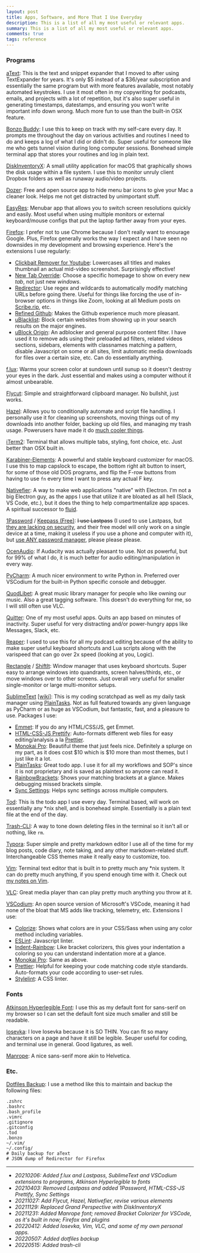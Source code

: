 ```yaml
---
layout: post
title: Apps, Software, and More That I Use Everyday
description: This is a list of all my most useful or relevant apps.
summary: This is a list of all my most useful or relevant apps.
comments: true
tags: reference
---
```


### Programs

[aText](https://trankynam.com/atext/): This is the text and snippet expander that I moved to after using TextExpander for years. It's only $5 instead of a $36/year subscription and essentially the same program but with more features available, most notably automated keystrokes. I use it most often in my copywriting for podcasts, emails, and projects with a lot of repetition, but it's also super useful in generating timestamps, datestamps, and ensuring you won't write important info down wrong. Much more fun to use than the built-in OSX feature.

[Bonzo Buddy](https://codeberg.org/milofultz/bonzo-buddy): I use this to keep on track with my self-care every day. It prompts me throughout the day on various activities and routines I need to do and keeps a log of what I did or didn't do. Super useful for someone like me who gets tunnel vision during long computer sessions. Bonehead simple terminal app that stores your routines and log in plain text.

[DiskInventoryX](http://derlien.com/): A small utility application for macOS that graphically shows the disk usage within a file system. I use this to monitor unruly client Dropbox folders as well as runaway audio/video projects.

[Dozer](https://github.com/Mortennn/Dozer): Free and open source app to hide menu bar icons to give your Mac a cleaner look. Helps me not get distracted by unimportant stuff.

[EasyRes](http://easyresapp.com/): Menubar app that allows you to switch screen resolutions quickly and easily. Most useful when using multiple monitors or external keyboard/mouse configs that put the laptop farther away from your eyes.

[Firefox](https://www.mozilla.org/en-US/firefox/new/): I prefer not to use Chrome because I don't really want to enourage Google. Plus, Firefox generally works the way I expect and I have seen no downsides in my development and browsing experience. Here's the extensions I use regularly:

- [Clickbait Remover for Youtube](https://github.com/pietervanheijningen/clickbait-remover-for-youtube): Lowercases all titles and makes thumbnail an actual mid-video screenshot. Surprisingly effective!
- [New Tab Override](https://addons.mozilla.org/en-US/firefox/addon/new-tab-override/): Choose a specific homepage to show on every new *tab*, not just new *windows*.
- [Redirector](https://addons.mozilla.org/en-US/firefox/addon/redirector/): Use regex and wildcards to automatically modify matching URLs before going there. Useful for things like forcing the use of in-browser options in things like Zoom, looking at all Medium posts on [Scribe.rip](http://scribe.rip), etc.
- [Refined Github](https://github.com/refined-github/refined-github): Makes the Github experience much more pleasant.
- [uBlacklist](https://github.com/iorate/uBlacklist): Block certain websites from showing up in your search results on the major engines.
- [uBlock Origin](https://ublockorigin.com/): An adblocker and general purpose content filter. I have used it to remove ads using their preloaded ad filters, related videos sections, sidebars, elements with classnames matching a pattern, disable Javascript on some or all sites, limit automatic media downloads for files over a certain size, etc. Can do essentially anything.

[f.lux](https://justgetflux.com/): Warms your screen color at sundown until sunup so it doesn't destroy your eyes in the dark. Just essential and makes using a computer without it almost unbearable.

[Flycut](https://github.com/TermiT/Flycut): Simple and straightforward clipboard manager. No bullshit, just works.

[Hazel](https://www.noodlesoft.com/): Allows you to conditionally automate and script file handling. I personally use it for cleaning up screenshots, moving things out of my downloads into another folder, backing up old files, and managing my trash usage. Powerusers have made it do [much cooler things](https://www.asianefficiency.com/technology/hazel-intro/).

[iTerm2](https://iterm2.com/): Terminal that allows multiple tabs, styling, font choice, etc. Just better than OSX built in.

[Karabiner-Elements](https://karabiner-elements.pqrs.org/): A powerful and stable keyboard customizer for macOS. I use this to map capslock to escape, the bottom right alt button to insert, for some of those old DOS programs, and flip the F-row buttons from having to use `fn` every time I want to press any actual F key.

[Nativefier](https://github.com/nativefier/nativefier): A way to make web applications "native" with Electron. I'm not a big Electron guy, as the apps I use that utilize it are bloated as all hell (Slack, VS Code, etc.), but it does the thing to help compartmentalize app spaces. A spiritual successor to [fluid](https://www.fluidapp.com/developer/).

[1Password](https://www.1password.com/) / [Keepass (Free)](https://keepass.info/index.html): ~~I use Lastpass~~ (I used to use Lastpass, but [they are lacking on security](https://en.wikipedia.org/wiki/LastPass), and their free model will only work on a single device at a time, making it useless if you use a phone and computer with it), but [use ANY password manager](https://www.tomsguide.com/us/password-manager-pros-cons,news-19018.html), please please please.

[OcenAudio](https://www.ocenaudio.com/en/): If Audacity was actually pleasant to use. Not *as* powerful, but for 99% of what I do, it is much better for audio editing/manipulation in every way.

[PyCharm](https://www.jetbrains.com/pycharm/): A much nicer environment to write Python in. Preferred over VSCodium for the built-in Python specific console and debugger.

[QuodLibet](https://quodlibet.readthedocs.io/en/latest/): A great music library manager for people who like owning our music. Also a great tagging software. This doesn't do everything for me, so I will still often use VLC.

[Quitter](https://marco.org/apps): One of my most useful apps. Quits an app based on minutes of inactivity. Super useful for very distracting and/or power-hungry apps like Messages, Slack, etc.

[Reaper](https://www.reaper.fm/): I used to use this for all my podcast editing because of the ability to make super useful keyboard shortcuts and Lua scripts along with the varispeed that can go over 2x speed (looking at you, Logic).

[Rectangle](https://rectangleapp.com/) / [ShiftIt](https://github.com/fikovnik/ShiftIt): Window manager that uses keyboard shortcuts. Super easy to arrange windows into quandrants, screen halves/thirds, etc., or move windows over to other screens. Just overall very useful for smaller single-monitor or large multi-monitor setups.

[SublimeText](https://www.sublimetext.com/) [[wiki]](https://www.tinybrain.fans/sublime-text.html): This is my coding scratchpad as well as my daily task manager using [PlainTasks](https://github.com/aziz/PlainTasks). Not as full featured towards any given language as PyCharm or as huge as VSCodium, but fantastic, fast, and a pleasure to use. Packages I use:

- [Emmet](https://emmet.io/blog/sublime-text-3/): If you do any HTML/CSS/JS, get Emmet.
- [HTML-CSS-JS Prettify](https://packagecontrol.io/packages/HTML-CSS-JS%20Prettify): Auto-formats different web files for easy editing/analysis a la [Prettier](https://prettier.io/).
- [Monokai Pro](https://monokai.pro/): Beautiful theme that just feels nice. Definitely a splurge on my part, as it does cost $10 which is $10 more than most themes, but I just like it a lot.
- [PlainTasks](https://github.com/aziz/PlainTasks): Great todo app. I use it for all my workflows and SOP's since it is not proprietary and is saved as plaintext so anyone can read it.
- [RainbowBrackets](https://packagecontrol.io/packages/RainbowBrackets): Shows your matching brackets at a glance. Makes debugging missed brackets simple.
- [Sync Settings](https://packagecontrol.io/packages/Sync%20Settings): Helps sync settings across multiple computers.

[Tod](https://codeberg.org/milofultz/tod_sh): This is the todo app I use every day. Terminal based, will work on essentially any *nix shell, and is bonehead simple. Essentially is a plain text file at the end of the day.

[Trash-CLI](https://github.com/andreafrancia/trash-cli): A way to tone down deleting files in the terminal so it isn't all or nothing, like `rm`. 

[Typora](https://typora.io/): Super simple and pretty markdown editor I use all of the time for my blog posts, code diary, note taking, and any other markdown-related stuff. Interchangeable CSS themes make it really easy to customize, too.

[Vim](https://www.vim.org/): Terminal text editor that is built in to pretty much any *nix system. It can do pretty much anything, if you spend enough time with it. Check out [my notes on Vim](https://www.tinybrain.fans/vim.html).

[VLC](https://www.videolan.org/vlc/): Great media player than can play pretty much anything you throw at it.

[VSCodium](https://vscodium.com/): An open source version of Microsoft's VSCode, meaning it had none of the bloat that MS adds like tracking, telemetry, etc. Extensions I use:

- [Colorize](https://github.com/KamiKillertO/vscode-colorize/): Shows what colors are in your CSS/Sass when using any color method including variables.
- [ESLint](https://eslint.org/): Javascript linter.
- [Indent-Rainbow](https://open-vsx.org/vscode/item?itemName=oderwat.indent-rainbow): Like bracket colorizers, this gives your indentation a coloring so you can understand indentation more at a glance.
- [Monokai Pro](https://monokai.pro/): Same as above.
- [Prettier](https://prettier.io/): Helpful for keeping your code matching code style standards. Auto-formats your code according to user-set rules.
- [Stylelint](https://stylelint.io/): A CSS linter.

### Fonts

[Atkinson Hyperlegible Font](https://brailleinstitute.org/freefont): I use this as my default font for sans-serif on my browser so I can set the default font size much smaller and still be readable.

[Iosevka](https://typeof.net/Iosevka/): I love Iosevka because it is SO THIN. You can fit so many characters on a page and have it still be legible. Seuper useful for coding, and terminal use in general. Good ligatures, as well.

[Manrope](https://manropefont.com/): A nice sans-serif more akin to Helvetica.

### Etc.

[Dotfiles Backup](https://kb.levine.org/homelab/how-to/general/how-to-backup-dotfiles-to-github/): I use a method like this to maintain and backup the following files:

```
.zshrc
.bashrc
.bash_profile
.vimrc
.gitignore
.gitconfig
.tod
.bonzo
~/.vim/
~/.config/
# Daily backup for aText
# JSON dump of Redirector for Firefox
```

---

- _20210206: Added f.lux and Lastpass, SublimeText and VSCodium extensions to programs, Atkinson Hyperlegible to fonts_
- _20210403: Removed Lastpass and added 1Password, HTML-CSS-JS Prettify, Sync Settings_
- _20211027: Add Flycut, Hazel, Nativefier, revise various elements_
- *20211129: Replaced Grand Perspective with DiskInventoryX*
- *20211231: Added Manrope font; removed Bracket Colorizer for VSCode, as it's built in now; Firefox and plugins*
- *20220412: Added Iosevka, Vim, VLC, and some of my own personal apps.*
- *20220507: Added dotfiles backup*
- *20220515: Added trash-cli*

<!-- ---

- _202XXXXX: Update format_ -->

